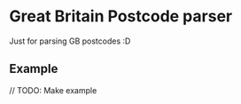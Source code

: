 # Great Britain Postcode parser
Just for parsing GB postcodes :D

## Example

// TODO: Make example
